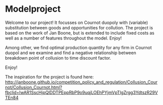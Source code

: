 # Modelproject

Welcome to our project! It focusses on Cournot duopoly with (variable) substitution between goods and opportunities for collution. The project is based on the work of Jan Boone, but is extended to include fixed costs as well as a number of features throughout the model. Enjoy!

Among other, we find optimal production quantity for any firm in Cournot duopol and we examine and find a negative relationship between breakdown point of collusion to time discount factor.

Enjoy!

The inspiration for the project is found here: http://janboone.github.io/competition_policy_and_regulation/Collusion_Cournot/Collusion_Cournot.html?fbclid=IwAR1SscHjpQlDDTPEppRbP9o9uqjLOEhPYjmVpTlgZrgg3YdtszR29VTEn84